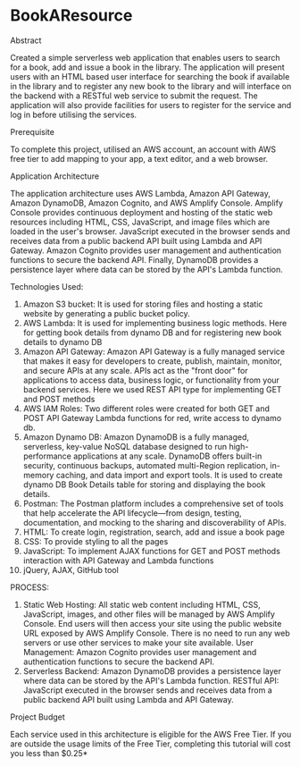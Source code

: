 # BookAResource
Abstract

Created a simple serverless web application that enables users to search for a book, add and
issue a book in the library. The application will present users with an HTML based user
interface for searching the book if available in the library and to register any new book to the
library and will interface on the backend with a RESTful web service to submit the request.
The application will also provide facilities for users to register for the service and log in before
utilising the services.

Prerequisite

To complete this project, utilised an AWS account, an account with AWS free tier to
add mapping to your app, a text editor, and a web browser.

Application Architecture

The application architecture uses AWS Lambda, Amazon API Gateway, Amazon
DynamoDB, Amazon Cognito, and AWS Amplify Console. Amplify Console provides
continuous deployment and hosting of the static web resources including HTML, CSS,
JavaScript, and image files which are loaded in the user's browser. JavaScript executed in the
browser sends and receives data from a public backend API built using Lambda and API
Gateway. Amazon Cognito provides user management and authentication functions to secure
the backend API. Finally, DynamoDB provides a persistence layer where data can be stored by
the API's Lambda function.

Technologies Used:
1. Amazon S3 bucket: It is used for storing files and hosting a static website by generating
a public bucket policy.
2. AWS Lambda: It is used for implementing business logic methods. Here for getting
book details from dynamo DB and for registering new book details to dynamo DB
3. Amazon API Gateway: Amazon API Gateway is a fully managed service that makes
it easy for developers to create, publish, maintain, monitor, and secure APIs at any
scale. APIs act as the "front door" for applications to access data, business logic, or
functionality from your backend services. Here we used REST API type for
implementing GET and POST methods
4. AWS IAM Roles: Two different roles were created for both GET and POST API
Gateway Lambda functions for red, write access to dynamo db.
5. Amazon Dynamo DB: Amazon DynamoDB is a fully managed, serverless, key-value
NoSQL database designed to run high-performance applications at any scale.
DynamoDB offers built-in security, continuous backups, automated multi-Region
replication, in-memory caching, and data import and export tools. It is used to create
dynamo DB Book Details table for storing and displaying the book details.
6. Postman: The Postman platform includes a comprehensive set of tools that help
accelerate the API lifecycle—from design, testing, documentation, and mocking to the
sharing and discoverability of APIs.
7. HTML: To create login, registration, search, add and issue a book page
8. CSS: To provide styling to all the pages
9. JavaScript: To implement AJAX functions for GET and POST methods interaction
with API Gateway and Lambda functions
10. jQuery, AJAX, GitHub tool
    
PROCESS:

1. Static Web Hosting: All static web content including HTML, CSS, JavaScript, images, and
other files will be managed by AWS Amplify Console. End users will then access your site
using the public website URL exposed by AWS Amplify Console. There is no need to run any
web servers or use other services to make your site available.
User Management: Amazon Cognito provides user management and authentication functions
to secure the backend API.
2. Serverless Backend: Amazon DynamoDB provides a persistence layer where data can be
stored by the API's Lambda function.
RESTful API: JavaScript executed in the browser sends and receives data from a public
backend API built using Lambda and API Gateway.

Project Budget

Each service used in this architecture is eligible for the AWS Free Tier. If you are outside the
usage limits of the Free Tier, completing this tutorial will cost you less than $0.25*
